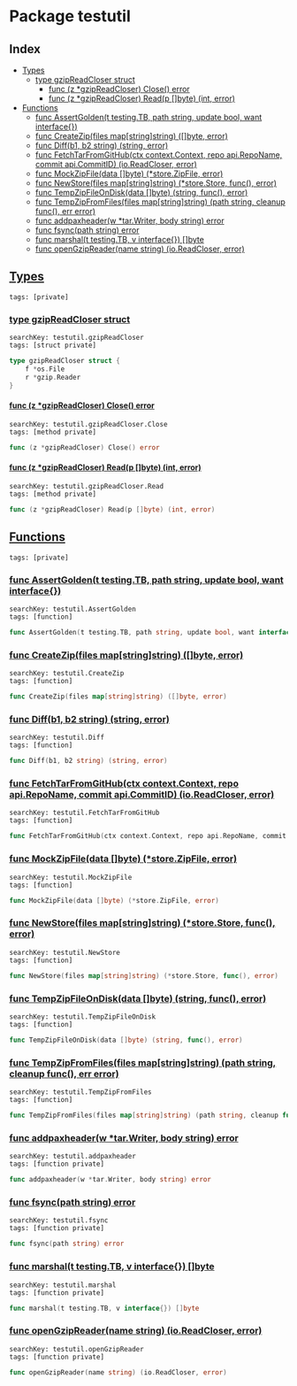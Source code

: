 # Package testutil

## Index

* [Types](#type)
    * [type gzipReadCloser struct](#gzipReadCloser)
        * [func (z *gzipReadCloser) Close() error](#gzipReadCloser.Close)
        * [func (z *gzipReadCloser) Read(p []byte) (int, error)](#gzipReadCloser.Read)
* [Functions](#func)
    * [func AssertGolden(t testing.TB, path string, update bool, want interface{})](#AssertGolden)
    * [func CreateZip(files map[string]string) ([]byte, error)](#CreateZip)
    * [func Diff(b1, b2 string) (string, error)](#Diff)
    * [func FetchTarFromGitHub(ctx context.Context, repo api.RepoName, commit api.CommitID) (io.ReadCloser, error)](#FetchTarFromGitHub)
    * [func MockZipFile(data []byte) (*store.ZipFile, error)](#MockZipFile)
    * [func NewStore(files map[string]string) (*store.Store, func(), error)](#NewStore)
    * [func TempZipFileOnDisk(data []byte) (string, func(), error)](#TempZipFileOnDisk)
    * [func TempZipFromFiles(files map[string]string) (path string, cleanup func(), err error)](#TempZipFromFiles)
    * [func addpaxheader(w *tar.Writer, body string) error](#addpaxheader)
    * [func fsync(path string) error](#fsync)
    * [func marshal(t testing.TB, v interface{}) []byte](#marshal)
    * [func openGzipReader(name string) (io.ReadCloser, error)](#openGzipReader)


## <a id="type" href="#type">Types</a>

```
tags: [private]
```

### <a id="gzipReadCloser" href="#gzipReadCloser">type gzipReadCloser struct</a>

```
searchKey: testutil.gzipReadCloser
tags: [struct private]
```

```Go
type gzipReadCloser struct {
	f *os.File
	r *gzip.Reader
}
```

#### <a id="gzipReadCloser.Close" href="#gzipReadCloser.Close">func (z *gzipReadCloser) Close() error</a>

```
searchKey: testutil.gzipReadCloser.Close
tags: [method private]
```

```Go
func (z *gzipReadCloser) Close() error
```

#### <a id="gzipReadCloser.Read" href="#gzipReadCloser.Read">func (z *gzipReadCloser) Read(p []byte) (int, error)</a>

```
searchKey: testutil.gzipReadCloser.Read
tags: [method private]
```

```Go
func (z *gzipReadCloser) Read(p []byte) (int, error)
```

## <a id="func" href="#func">Functions</a>

```
tags: [private]
```

### <a id="AssertGolden" href="#AssertGolden">func AssertGolden(t testing.TB, path string, update bool, want interface{})</a>

```
searchKey: testutil.AssertGolden
tags: [function]
```

```Go
func AssertGolden(t testing.TB, path string, update bool, want interface{})
```

### <a id="CreateZip" href="#CreateZip">func CreateZip(files map[string]string) ([]byte, error)</a>

```
searchKey: testutil.CreateZip
tags: [function]
```

```Go
func CreateZip(files map[string]string) ([]byte, error)
```

### <a id="Diff" href="#Diff">func Diff(b1, b2 string) (string, error)</a>

```
searchKey: testutil.Diff
tags: [function]
```

```Go
func Diff(b1, b2 string) (string, error)
```

### <a id="FetchTarFromGitHub" href="#FetchTarFromGitHub">func FetchTarFromGitHub(ctx context.Context, repo api.RepoName, commit api.CommitID) (io.ReadCloser, error)</a>

```
searchKey: testutil.FetchTarFromGitHub
tags: [function]
```

```Go
func FetchTarFromGitHub(ctx context.Context, repo api.RepoName, commit api.CommitID) (io.ReadCloser, error)
```

### <a id="MockZipFile" href="#MockZipFile">func MockZipFile(data []byte) (*store.ZipFile, error)</a>

```
searchKey: testutil.MockZipFile
tags: [function]
```

```Go
func MockZipFile(data []byte) (*store.ZipFile, error)
```

### <a id="NewStore" href="#NewStore">func NewStore(files map[string]string) (*store.Store, func(), error)</a>

```
searchKey: testutil.NewStore
tags: [function]
```

```Go
func NewStore(files map[string]string) (*store.Store, func(), error)
```

### <a id="TempZipFileOnDisk" href="#TempZipFileOnDisk">func TempZipFileOnDisk(data []byte) (string, func(), error)</a>

```
searchKey: testutil.TempZipFileOnDisk
tags: [function]
```

```Go
func TempZipFileOnDisk(data []byte) (string, func(), error)
```

### <a id="TempZipFromFiles" href="#TempZipFromFiles">func TempZipFromFiles(files map[string]string) (path string, cleanup func(), err error)</a>

```
searchKey: testutil.TempZipFromFiles
tags: [function]
```

```Go
func TempZipFromFiles(files map[string]string) (path string, cleanup func(), err error)
```

### <a id="addpaxheader" href="#addpaxheader">func addpaxheader(w *tar.Writer, body string) error</a>

```
searchKey: testutil.addpaxheader
tags: [function private]
```

```Go
func addpaxheader(w *tar.Writer, body string) error
```

### <a id="fsync" href="#fsync">func fsync(path string) error</a>

```
searchKey: testutil.fsync
tags: [function private]
```

```Go
func fsync(path string) error
```

### <a id="marshal" href="#marshal">func marshal(t testing.TB, v interface{}) []byte</a>

```
searchKey: testutil.marshal
tags: [function private]
```

```Go
func marshal(t testing.TB, v interface{}) []byte
```

### <a id="openGzipReader" href="#openGzipReader">func openGzipReader(name string) (io.ReadCloser, error)</a>

```
searchKey: testutil.openGzipReader
tags: [function private]
```

```Go
func openGzipReader(name string) (io.ReadCloser, error)
```

